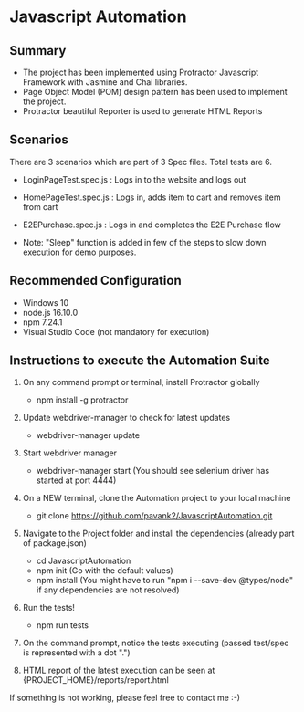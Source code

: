 # Javascript Automation

## Summary

- The project has been implemented using Protractor Javascript Framework with Jasmine and Chai libraries.
- Page Object Model (POM) design pattern has been used to implement the project.
- Protractor beautiful Reporter is used to generate HTML Reports

## Scenarios

There are 3 scenarios which are part of 3 Spec files. Total tests are 6.

- LoginPageTest.spec.js : Logs in to the website and logs out
- HomePageTest.spec.js : Logs in, adds item to cart and removes item from cart
- E2EPurchase.spec.js : Logs in and completes the E2E Purchase flow

- Note: "Sleep" function is added in few of the steps to slow down execution for demo purposes.
## Recommended Configuration
- Windows 10
- node.js 16.10.0
- npm 7.24.1
- Visual Studio Code (not mandatory for execution)

## Instructions to execute the Automation Suite

1. On any command prompt or terminal, install Protractor globally

   - npm install -g protractor

2. Update webdriver-manager to check for latest updates

   - webdriver-manager update

3. Start webdriver manager

   - webdriver-manager start
     (You should see selenium driver has started at port 4444)

4. On a NEW terminal, clone the Automation project to your local machine

   - git clone https://github.com/pavank2/JavascriptAutomation.git

5. Navigate to the Project folder and install the dependencies (already part of package.json)

   - cd JavascriptAutomation
   - npm init (Go with the default values)
   - npm install
     (You might have to run "npm i --save-dev @types/node" if any dependencies are not resolved)

6. Run the tests!

   - npm run tests

7. On the command prompt, notice the tests executing (passed test/spec is represented with a dot ".")

8. HTML report of the latest execution can be seen at {PROJECT_HOME}/reports/report.html

If something is not working, please feel free to contact me :-)

